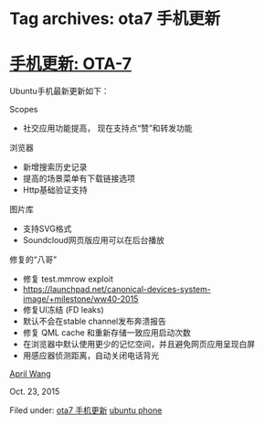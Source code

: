





# Tag archives: ota7 手机更新





#  [手机更新: OTA-7](/en/blog/2015/10/23/ubuntuphoneota7/)

Ubuntu手机最新更新如下：

Scopes

- 社交应用功能提高， 现在支持点“赞”和转发功能

浏览器

- 新增搜索历史记录  
- 提高的场景菜单有下载链接选项  
- Http基础验证支持

图片库

- 支持SVG格式  
- Soundcloud网页版应用可以在后台播放

修复的“八哥”

- 修复 test.mmrow exploit  
- https://launchpad.net/canonical-devices-system-image/+milestone/ww40-2015  
- 修复UI冻结 (FD leaks)  
- 默认不会在stable channel发布奔溃报告  
- 修复 QML cache 和重新存储一致应用启动次数  
- 在浏览器中默认使用更少的记忆空间，并且避免网页应用呈现白屏  
- 用感应器侦测距离，自动关闭电话背光

[April Wang](/en/blog/authors/aprilswang/)

Oct. 23, 2015

Filed under: [ota7
手机更新](/en/blog/tags/ota7%20%E6%89%8B%E6%9C%BA%E6%9B%B4%E6%96%B0/) [ubuntu
phone](/en/blog/tags/ubuntu%20phone/)





